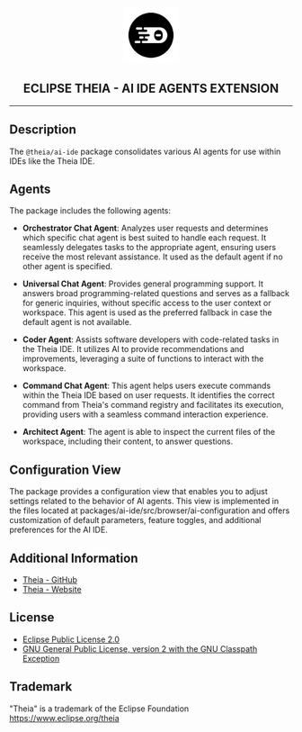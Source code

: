 <div align='center'>

<br />

<img src='https://raw.githubusercontent.com/eclipse-theia/theia/master/logo/theia.svg?sanitize=true' alt='theia-ext-logo' width='100px' />

<h2>ECLIPSE THEIA - AI IDE AGENTS EXTENSION</h2>

<hr />

</div>

## Description

The `@theia/ai-ide` package consolidates various AI agents for use within IDEs like the Theia IDE.

## Agents

The package includes the following agents:

- **Orchestrator Chat Agent**: Analyzes user requests and determines which specific chat agent is best suited to handle each request. It seamlessly delegates tasks to the appropriate agent, ensuring users receive the most relevant assistance. It used as the default agent if no other agent is specified.

- **Universal Chat Agent**: Provides general programming support. It answers broad programming-related questions and serves as a fallback for generic inquiries, without specific access to the user context or workspace. This agent is used as the preferred fallback in case the default agent is not available.

- **Coder Agent**: Assists software developers with code-related tasks in the Theia IDE. It utilizes AI to provide recommendations and improvements, leveraging a suite of functions to interact with the workspace.

- **Command Chat Agent**: This agent helps users execute commands within the Theia IDE based on user requests. It identifies the correct command from Theia's command registry and facilitates its execution, providing users with a seamless command interaction experience.

- **Architect Agent**: The agent is able to inspect the current files of the workspace, including their content, to answer questions.

## Configuration View

The package provides a configuration view that enables you to adjust settings related to the behavior of AI agents. This view is implemented in the files located at packages/ai-ide/src/browser/ai-configuration and offers customization of default parameters, feature toggles, and additional preferences for the AI IDE.

## Additional Information

- [Theia - GitHub](https://github.com/eclipse-theia/theia)
- [Theia - Website](https://theia-ide.org/)

## License

- [Eclipse Public License 2.0](http://www.eclipse.org/legal/epl-2.0/)
- [GNU General Public License, version 2 with the GNU Classpath Exception](https://projects.eclipse.org/license/secondary-gpl-2.0-cp)

## Trademark

"Theia" is a trademark of the Eclipse Foundation
<https://www.eclipse.org/theia>
